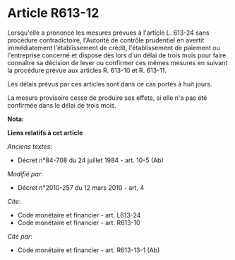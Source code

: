 # Article R613-12

Lorsqu'elle a prononcé les mesures prévues à l'article L. 613-24 sans procédure contradictoire, l'Autorité de contrôle
prudentiel en avertit immédiatement l'établissement de crédit, l'établissement de paiement ou l'entreprise concerné et
dispose dès lors d'un délai de trois mois pour faire connaître sa décision de lever ou confirmer ces mêmes mesures en suivant
la procédure prévue aux articles R. 613-10 et R. 613-11. 

Les délais prévus par ces articles sont dans ce cas portés à huit jours. 

La mesure provisoire cesse de produire ses effets, si elle n'a pas été confirmée dans le délai de trois mois.

**Nota:**



**Liens relatifs à cet article**

_Anciens textes_:

  - Décret n°84-708 du 24 juillet 1984 - art. 10-5 (Ab)

_Modifié par_:

  - Décret n°2010-257 du 12 mars 2010 - art. 4

_Cite_:

  - Code monétaire et financier - art. L613-24
  - Code monétaire et financier - art. R613-10

_Cité par_:

  - Code monétaire et financier - art. R613-13-1 (Ab)
